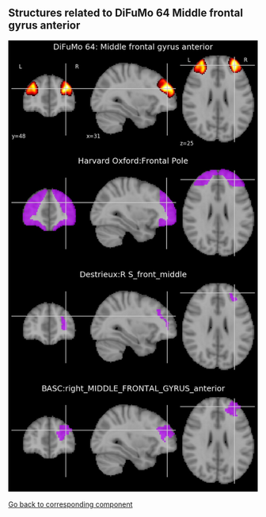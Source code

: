 


## Structures related to DiFuMo 64 Middle frontal gyrus anterior

![58](58.jpg "Structures related to DiFuMo 64 Middle frontal gyrus anterior")

[Go back to corresponding component](https://parietal-inria.github.io/DiFuMo/64/html/58.html)